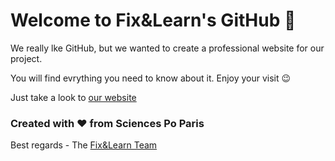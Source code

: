 # Welcome to Fix&Learn's GitHub 🙂

We really lke GitHub, but we wanted to create a professional website for our project. 

You will find evrything you need to know about it. Enjoy your visit 😉 

Just take a look to [our website](https://fixandlearn.wixsite.com/fixandlearn) 

### Created with ❤️ from Sciences Po Paris

Best regards - The [Fix&Learn Team](https://thegreattransition.github.io/group28-9mMyhwrsoz/about) 

